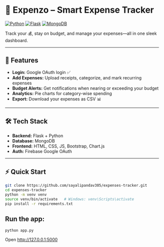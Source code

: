 # 💸 Expenzo – Smart Expense Tracker

[![Python](https://img.shields.io/badge/python-3.10+-blue?logo=python&logoColor=white)](https://www.python.org/) 
[![Flask](https://img.shields.io/badge/flask-2.3-blue?logo=flask&logoColor=white)](https://flask.palletsprojects.com/)
[![MongoDB](https://img.shields.io/badge/mongodb-6.0-green?logo=mongodb&logoColor=white)](https://www.mongodb.com/)

Track your 💰, stay on budget, and manage your expenses—all in one sleek dashboard.  

---

## 🚀 Features

- **Login:** Google OAuth login ✅  
- **Add Expenses:** Upload receipts, categorize, and mark recurring expenses  
- **Budget Alerts:** Get notifications when nearing or exceeding your budget  
- **Analytics:** Pie charts for category-wise spending  
- **Export:** Download your expenses as CSV 📊  

---

## 🛠 Tech Stack

- **Backend:** Flask + Python  
- **Database:** MongoDB  
- **Frontend:** HTML, CSS, JS, Bootstrap, Chart.js  
- **Auth:** Firebase Google OAuth  

---

## ⚡ Quick Start

```bash
git clone https://github.com/sayalipandav305/expenses-tracker.git
cd expenses-tracker
python -m venv venv
source venv/bin/activate   # Windows: venv\Scripts\activate
pip install -r requirements.txt

```

## Run the app:
``` bash
python app.py
```
Open http://127.0.0.1:5000
 
